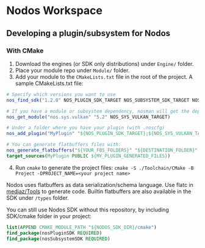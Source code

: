 # Nodos Workspace

## Developing a plugin/subsystem for Nodos

### With CMake
1. Download the engines (or SDK only distributions) under `Engine/` folder.
2. Place your module repo under `Module/` folder.
3. Add your module to the `CMakeLists.txt` file in the root of the project.
A sample CMakeLists.txt file:
```cmake
# Specify which versions you want to use
nos_find_sdk("1.2.0" NOS_PLUGIN_SDK_TARGET NOS_SUBSYSTEM_SDK_TARGET NOS_SDK_DIR)

# If you have a module or subsystem dependency, nosman will get the dependency for you:
nos_get_module("nos.sys.vulkan" "5.2" NOS_SYS_VULKAN_TARGET)

# Under a folder where you have your plugin (with .noscfg)
nos_add_plugin("MyPlugin" "${NOS_PLUGIN_SDK_TARGET};${NOS_SYS_VULKAN_TARGET};${OTHER_DEPENDENCIES}" "${INCLUDE_FOLDERS}")

# You can generate flatbuffers files with:
nos_generate_flatbuffers("${YOUR_FBS_FOLDERS}" "${DESTINATION_FOLDER}" "cpp" "${FBS_INCLUDE_FOLDERS}" MY_PLUGIN_GENERATED_FILES)
target_sources(MyPlugin PUBLIC ${MY_PLUGIN_GENERATED_FILES})
```
4. Run `cmake` to generate the project files: `cmake -S ./Toolchain/CMake -B Project -DPROJECT_NAME=<your project name>`

Nodos uses flatbuffers as data serialization/schema language.
Use flatc in [mediaz/Tools](https://github.com/mediaz/Tools) to generate code.
Builtin flatbuffers are also available in the SDK under `/types` folder.

You can still use Nodos SDK without this repository, by including SDK/cmake folder in your project:
```cmake
list(APPEND CMAKE_MODULE_PATH "${NODOS_SDK_DIR}/cmake")
find_package(nosPluginSDK REQUIRED)
find_package(nosSubsystemSDK REQUIRED)
```